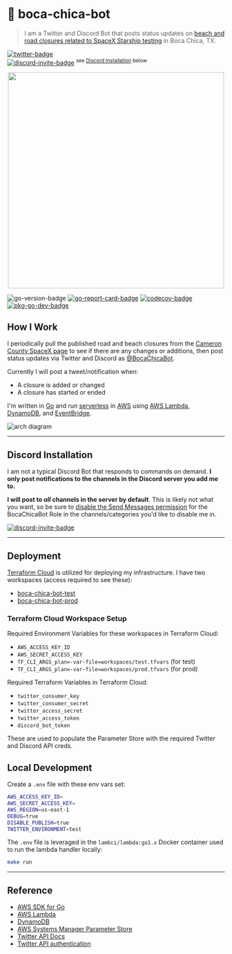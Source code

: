 # :rocket: boca-chica-bot

>I am a Twitter and Discord Bot that posts status updates on [beach and road closures related to SpaceX
Starship testing][cameron-county-spacex] in Boca Chica, TX.

[![twitter-badge]][@bocachicabot]  
[![discord-invite-badge]][bocachicabot-discord-invite] <sup>see [Discord Installation](#discord-installation) below</sup>

<p align="center">
<img width="500" src="assets/bocachicabot.jpg">
</p>

![go-version-badge]
[![go-report-card-badge]][go-report-card]
[![codecov-badge]][boca-chica-bot-codecov]
[![pkg-go-dev-badge]][pkg-go-dev]

## How I Work

I periodically pull the published road and beach closures from the [Cameron County SpaceX
page][cameron-county-spacex] to see if there are any changes or additions, then post status
updates via Twitter and Discord as [@BocaChicaBot].

Currently I will post a tweet/notification when:

- A closure is added or changed
- A closure has started or ended

I'm written in [Go] and run [serverless] in [AWS] using [AWS Lambda], [DynamoDB], and [EventBridge].

![arch diagram](https://github.com/nickshine/boca-chica-bot/blob/master/assets/boca-chica-bot.drawio.png)

---

## Discord Installation

I am not a typical Discord Bot that responds to commands on demand. **I only post notifications to
the channels in the Discord server you add me to.**

**I will post to *all* channels in the server by default**. This is likely not what you want, so
be sure to [disable the Send Messages
permission][discord-disable-send-messages] for the BocaChicaBot Role in the channels/categories
you'd like to disable me in.

[![discord-invite-badge]][bocachicabot-discord-invite]

---

## Deployment

[Terraform Cloud] is utilized for deploying my infrastructure. I have two workspaces (access required to see these):

- [boca-chica-bot-test][terraform-cloud-workspace-test]
- [boca-chica-bot-prod][terraform-cloud-workspace-prod]

### Terraform Cloud Workspace Setup

Required Environment Variables for these workspaces in Terraform Cloud:

- `AWS_ACCESS_KEY_ID`
- `AWS_SECRET_ACCESS_KEY`
- `TF_CLI_ARGS_plan=-var-file=workspaces/test.tfvars` (for test)
- `TF_CLI_ARGS_plan=-var-file=workspaces/prod.tfvars` (for prod)

Required Terraform Variables in Terraform Cloud:

- `twitter_consumer_key`
- `twitter_consumer_secret`
- `twitter_access_secret`
- `twitter_access_token`
- `discord_bot_token`

These are used to populate the Parameter Store with the required Twitter and Discord API creds.

## Local Development

Create a `.env` file with these env vars set:

```sh
AWS_ACCESS_KEY_ID=
AWS_SECRET_ACCESS_KEY=
AWS_REGION=us-east-1
DEBUG=true
DISABLE_PUBLISH=true
TWITTER_ENVIRONMENT=test
```

The `.env` file is leveraged in the `lambci/lambda:go1.x` Docker container used to run the lambda
handler locally:

```sh
make run
```

---

## Reference

- [AWS SDK for Go][aws-sdk-go]
- [AWS Lambda]
- [DynamoDB]
- [AWS Systems Manager Parameter Store][aws-param-store]
- [Twitter API Docs]
- [Twitter API authentication][twitter-api-auth]

[aws]:https://aws.amazon.com/
[aws lambda]:https://aws.amazon.com/lambda/
[aws-param-store]:https://docs.aws.amazon.com/systems-manager/latest/userguide/systems-manager-parameter-store.html
[aws-sdk-go]:https://docs.aws.amazon.com/sdk-for-go/
[cameron-county-spacex]:https://www.cameroncountytx.gov/spacex/
[codecov-badge]:https://codecov.io/gh/nickshine/boca-chica-bot/branch/master/graph/badge.svg?token=171LQ10HAP
[discord-disable-send-messages]:https://support.discord.com/hc/en-us/articles/206029707-How-do-I-set-up-Permissions-
[discord-invite-badge]:https://img.shields.io/static/v1?label=Discord&logo=Discord&message=Invite%20@BocaChicaBot&colorB=7289DA
[dynamodb]:https://aws.amazon.com/dynamodb/
[EventBridge]:https://aws.amazon.com/eventbridge/
[go]:https://golang.org/
[go-report-card]:https://goreportcard.com/report/github.com/nickshine/boca-chica-bot
[go-report-card-badge]:https://goreportcard.com/badge/github.com/nickshine/boca-chica-bot
[go-version-badge]:https://img.shields.io/github/go-mod/go-version/nickshine/boca-chica-bot
[pkg-go-dev]:https://pkg.go.dev/github.com/nickshine/boca-chica-bot
[pkg-go-dev-badge]:https://pkg.go.dev/badge/github.com/nickshine/boca-chica-bot
[serverless]:https://aws.amazon.com/serverless/
[terraform cloud]:https://www.hashicorp.com/products/terraform
[terraform-cloud-workspace-test]:https://app.terraform.io/app/nickshine/workspaces/boca-chica-bot-test
[terraform-cloud-workspace-prod]:https://app.terraform.io/app/nickshine/workspaces/boca-chica-bot-prod
[twitter api docs]:https://developer.twitter.com/en/docs/twitter-api
[twitter-api-auth]:https://developer.twitter.com/en/docs/authentication/overview
[twitter-badge]:https://img.shields.io/twitter/follow/BocaChicaBot?style=social
[@BocaChicaBot]:https://twitter.com/bocachicabot
[bocachicabot-discord-invite]:https://discord.com/api/oauth2/authorize?client_id=782492119063199744&permissions=2048&scope=bot
[boca-chica-bot-codecov]:https://codecov.io/gh/nickshine/boca-chica-bot

